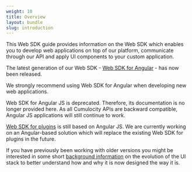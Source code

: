 ```yaml
---
weight: 10
title: Overview
layout: bundle
slug: introduction
---
```


<p class="lead">This Web SDK guide provides information on the Web SDK which enables you to develop web applications on top of our platform, communicate through our API and apply UI components to your custom application.</p>

The latest generation of our Web SDK - [Web SDK for Angular](/guides/web/angular) - has now been released. 

We strongly recommend using Web SDK for Angular when developing new web applications.

Web SDK for Angular JS is deprecated. Therefore, its documentation is no longer provided here.  As all Cumulocity APIs are backward compatible, Angular JS applications will still continue to work. 

[Web SDK for plugins](/guides/web/web-sdk-for-plugins) is still based on Angular JS. We are currently working on an Angular-based solution which will replace the existing Web SDK for plugins in the future.

If you have previously been working with older versions you might be interested in some short [background information](/guides/web/background) on the evolution of the UI stack to better understand how and why it is now designed the way it is.